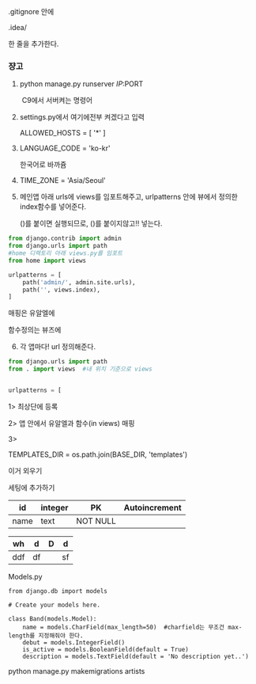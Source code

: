 

.gitignore 안에

.idea/

한 줄을 추가한다.







### 쟝고



1. python manage.py runserver $IP:$PORT

   ​    C9에서 서버켜는 명령어



2. settings.py에서 여기에전부 켜겠다고 입력

   ALLOWED_HOSTS = [
       '*'
       ]



3. LANGUAGE_CODE = 'ko-kr'

   한국어로 바까쥼

   

4. TIME_ZONE = 'Asia/Seoul'



5. 메인앱 아래 urls에 views를 임포트해주고, urlpatterns 안에 뷰에서 정의한 index함수를 넣어준다.

   ()를 붙이면 실행되므로, ()를 붙이지않고!! 넣는다.

```python
from django.contrib import admin
from django.urls import path
#home 디렉토리 아래 views.py를 임포트
from home import views

urlpatterns = [
    path('admin/', admin.site.urls),
    path('', views.index),
]
```



매핑은 유알엘에

함수정의는 뷰즈에

6. 각 앱마다! url 정의해준다.

```python
from django.urls import path
from . import views  #내 위치 기준으로 views


urlpatterns = [
```







1> 최상단에 등록

2> 앱 안에서 유알엘과 함수(in views) 매핑

3> 







TEMPLATES_DIR = os.path.join(BASE_DIR, 'templates')

이거 외우기

세팅에 추가하기





| id   | integer | PK       | Autoincrement |
| ---- | ------- | -------- | ------------- |
| name | text    | NOT NULL |               |

| wh   | d    | D    | d    |
| ---- | ---- | ---- | ---- |
| ddf  | df   |      | sf   |





Models.py

```django
from django.db import models

# Create your models here.

class Band(models.Model):
    name = models.CharField(max_length=50)  #charfield는 무조건 max-length를 지정해줘야 한다.
    debut = models.IntegerField()
    is_active = models.BooleanField(default = True)
    description = models.TextField(default = 'No description yet..')
```







python manage.py makemigrations artists